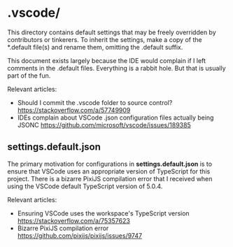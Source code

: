 # .vscode/
This directory contains default settings that may be freely overridden by contributors or tinkerers.
To inherit the settings, make a copy of the *.default file(s) and rename them, omitting the .default suffix.

This document exists largely because the IDE would complain if I left comments in the .default files.
Everything is a rabbit hole. But that is usually part of the fun.

Relevant articles:
- Should I commit the .vscode folder to source control? https://stackoverflow.com/a/57749909
- IDEs complain about VSCode .json configuration files actually being JSONC https://github.com/microsoft/vscode/issues/189385

## settings.default.json
The primary motivation for configurations in **settings.default.json** is to ensure that VSCode uses an appropriate version of TypeScript for this project.
There is a bizarre PixiJS compilation error that I received when using the VSCode default TypeScript version of 5.0.4.

Relevant articles:
- Ensuring VSCode uses the workspace's TypeScript version https://stackoverflow.com/a/75357623
- Bizarre PixiJS compilation error https://github.com/pixijs/pixijs/issues/9747